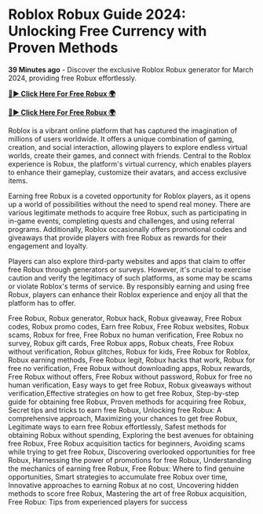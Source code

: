 # Roblox Robux Guide 2024: Unlocking Free Currency with Proven Methods

**39 Minutes ago** - Discover the exclusive Roblox Robux generator for March 2024, providing free Robux effortlessly.

[**🔴► Click Here For Free Robux 🌍**](https://jimaddadel.github.io/roblox)

[**🔴► Click Here For Free Robux 🌍**](https://jimaddadel.github.io/roblox)
 
Roblox is a vibrant online platform that has captured the imagination of millions of users worldwide. It offers a unique combination of gaming, creation, and social interaction, allowing players to explore endless virtual worlds, create their games, and connect with friends. Central to the Roblox experience is Robux, the platform's virtual currency, which enables players to enhance their gameplay, customize their avatars, and access exclusive items.

Earning free Robux is a coveted opportunity for Roblox players, as it opens up a world of possibilities without the need to spend real money. There are various legitimate methods to acquire free Robux, such as participating in in-game events, completing quests and challenges, and using referral programs. Additionally, Roblox occasionally offers promotional codes and giveaways that provide players with free Robux as rewards for their engagement and loyalty.

Players can also explore third-party websites and apps that claim to offer free Robux through generators or surveys. However, it's crucial to exercise caution and verify the legitimacy of such platforms, as some may be scams or violate Roblox's terms of service. By responsibly earning and using free Robux, players can enhance their Roblox experience and enjoy all that the platform has to offer.

Free Robux, Robux generator, Robux hack, Robux giveaway, Free Robux codes, Robux promo codes, Earn free Robux, Free Robux websites, Robux scams, Robux for free, Free Robux no human verification, Free Robux no survey, Robux gift cards, Free Robux apps, Robux cheats, Free Robux without verification, Robux glitches, Robux for kids, Free Robux for Roblox, Robux earning methods, Free Robux legit, Robux hacks that work, Robux for free no verification, Free Robux without downloading apps, Robux rewards, Free Robux without offers, Free Robux without password, Robux for free no human verification, Easy ways to get free Robux, Robux giveaways without verification,Effective strategies on how to get free Robux, Step-by-step guide for obtaining free Robux, Proven methods for acquiring free Robux, Secret tips and tricks to earn free Robux, Unlocking free Robux: A comprehensive approach, Maximizing your chances to get free Robux, Legitimate ways to earn free Robux effortlessly, Safest methods for obtaining Robux without spending, Exploring the best avenues for obtaining free Robux, Free Robux acquisition tactics for beginners, Avoiding scams while trying to get free Robux, Discovering overlooked opportunities for free Robux, Harnessing the power of promotions for free Robux, Understanding the mechanics of earning free Robux, Free Robux: Where to find genuine opportunities, Smart strategies to accumulate free Robux over time, Innovative approaches to earning Robux at no cost, Uncovering hidden methods to score free Robux, Mastering the art of free Robux acquisition, Free Robux: Tips from experienced players for success
